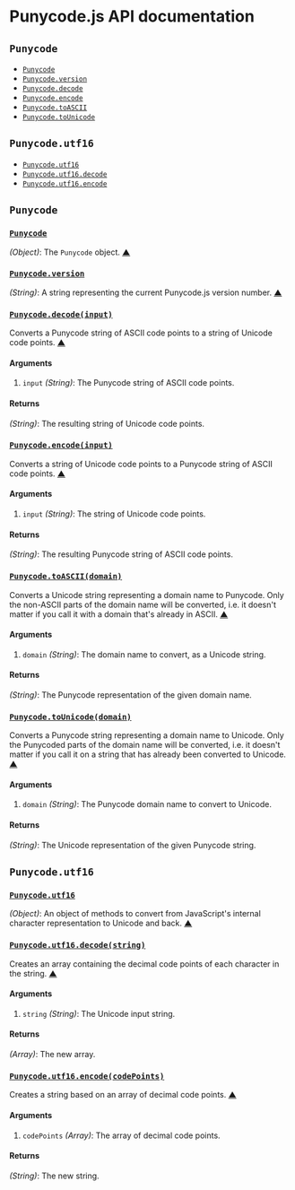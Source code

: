 # Punycode.js API documentation

<!-- div -->


<!-- div -->

## `Punycode`
* [`Punycode`](#Punycode)
* [`Punycode.version`](#Punycode.version)
* [`Punycode.decode`](#Punycode.decode)
* [`Punycode.encode`](#Punycode.encode)
* [`Punycode.toASCII`](#Punycode.toASCII)
* [`Punycode.toUnicode`](#Punycode.toUnicode)

<!-- /div -->


<!-- div -->

## `Punycode.utf16`
* [`Punycode.utf16`](#Punycode.utf16)
* [`Punycode.utf16.decode`](#Punycode.utf16.decode)
* [`Punycode.utf16.encode`](#Punycode.utf16.encode)

<!-- /div -->


<!-- /div -->


<!-- div -->


<!-- div -->

## `Punycode`

<!-- div -->

### <a id="Punycode" href="https://github.com/bestiejs/punycode.js/blob/master/punycode.js#L14" title="View in source">`Punycode`</a>
*(Object)*: The `Punycode` object.
[&#9650;][1]

<!-- /div -->


<!-- div -->

### <a id="Punycode.version" href="https://github.com/bestiejs/punycode.js/blob/master/punycode.js#L474" title="View in source">`Punycode.version`</a>
*(String)*: A string representing the current Punycode.js version number.
[&#9650;][1]

<!-- /div -->


<!-- div -->

### <a id="Punycode.decode" href="https://github.com/bestiejs/punycode.js/blob/master/punycode.js#L222" title="View in source">`Punycode.decode(input)`</a>
Converts a Punycode string of ASCII code points to a string of Unicode code points.
[&#9650;][1]

#### Arguments
1. `input` *(String)*: The Punycode string of ASCII code points.

#### Returns
*(String)*: The resulting string of Unicode code points.

<!-- /div -->


<!-- div -->

### <a id="Punycode.encode" href="https://github.com/bestiejs/punycode.js/blob/master/punycode.js#L324" title="View in source">`Punycode.encode(input)`</a>
Converts a string of Unicode code points to a Punycode string of ASCII code points.
[&#9650;][1]

#### Arguments
1. `input` *(String)*: The string of Unicode code points.

#### Returns
*(String)*: The resulting Punycode string of ASCII code points.

<!-- /div -->


<!-- div -->

### <a id="Punycode.toASCII" href="https://github.com/bestiejs/punycode.js/blob/master/punycode.js#L457" title="View in source">`Punycode.toASCII(domain)`</a>
Converts a Unicode string representing a domain name to Punycode. Only the non-ASCII parts of the domain name will be converted, i.e. it doesn't matter if you call it with a domain that's already in ASCII.
[&#9650;][1]

#### Arguments
1. `domain` *(String)*: The domain name to convert, as a Unicode string.

#### Returns
*(String)*: The Punycode representation of the given domain name.

<!-- /div -->


<!-- div -->

### <a id="Punycode.toUnicode" href="https://github.com/bestiejs/punycode.js/blob/master/punycode.js#L441" title="View in source">`Punycode.toUnicode(domain)`</a>
Converts a Punycode string representing a domain name to Unicode. Only the Punycoded parts of the domain name will be converted, i.e. it doesn't matter if you call it on a string that has already been converted to Unicode.
[&#9650;][1]

#### Arguments
1. `domain` *(String)*: The Punycode domain name to convert to Unicode.

#### Returns
*(String)*: The Unicode representation of the given Punycode string.

<!-- /div -->


<!-- /div -->


<!-- div -->

## `Punycode.utf16`

<!-- div -->

### <a id="Punycode.utf16" href="https://github.com/bestiejs/punycode.js/blob/master/punycode.js#L481" title="View in source">`Punycode.utf16`</a>
*(Object)*: An object of methods to convert from JavaScript's internal character representation to Unicode and back.
[&#9650;][1]

<!-- /div -->


<!-- div -->

### <a id="Punycode.utf16.decode" href="https://github.com/bestiejs/punycode.js/blob/master/punycode.js#L106" title="View in source">`Punycode.utf16.decode(string)`</a>
Creates an array containing the decimal code points of each character in the string.
[&#9650;][1]

#### Arguments
1. `string` *(String)*: The Unicode input string.

#### Returns
*(Array)*: The new array.

<!-- /div -->


<!-- div -->

### <a id="Punycode.utf16.encode" href="https://github.com/bestiejs/punycode.js/blob/master/punycode.js#L134" title="View in source">`Punycode.utf16.encode(codePoints)`</a>
Creates a string based on an array of decimal code points.
[&#9650;][1]

#### Arguments
1. `codePoints` *(Array)*: The array of decimal code points.

#### Returns
*(String)*: The new string.

<!-- /div -->


<!-- /div -->


<!-- /div -->


  [1]: #readme "Jump back to the TOC."